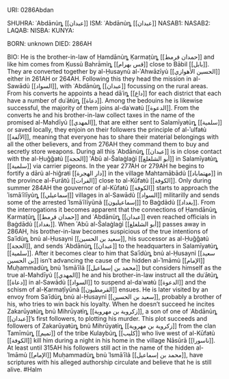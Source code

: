 URI: 0286Abdan

SHUHRA: ʿAbdānủȵ [[عبدان]]
ISM: ʿAbdānủȵ [[عبدان]]
NASAB1:
NASAB2:
LAQAB:
NISBA:
KUNYA:

BORN: unknown
DIED: 286AH

BIO: He is the brother-in-law of Ḥamdānủȵ Ḳarmaṭủȵ [[حمدان قرمط]] and like him comes from Ḳussủ Bahrāmỉȵ [[قس بهرام]] close to Bābil [[بابل]]. They are converted together by al-Ḥusaynủ al-ʾAhwāzīyủ [[الحسين الأهوازي]] either in 261AH or 264AH. Following this they head the mission in al-Sawādủ [[السواد]], with ʿAbdānủȵ [[عبدان]] focussing on the rural areas. From his converts he appoints a head dāʿỉȵ [[داع]] for each district that each have a number of duʿāŧủȵ [[دعاة]]. Among the bedouins he is likewise successful, the majority of them joins al-daʿwaŧủ [[الدعوة]]. From the converts he and his brother-in-law collect taxes in the name of the promised al-Mahdīyủ [[المهدي]], that are either sent to Salamīyaŧủȵ [[سلمية]] or saved locally, they enjoin on their followers the principle of al-ʾulfaŧủ [[الألفة]], meaning that everyone has to share their material belongings with all the other believers, and from 276AH they command them to buy and secretly store weapons. During all this ʿAbdānủȵ [[عبدان]] is in close contact with the al-Ḥuǧǧaŧủ [[الحجة]] ʾAbū al-Šalaġlaġỉ [[أبو الشلغلغ]] in Salamīyaŧủȵ [[سلمية]] via carrier pigeons. In the year 277AH or 279AH he begins to fortify a dārủ al-hiǧraŧỉ [[دار الهجرة]] in the village Mahtamābādủ [[مهتماباد]] in the province al-Furātủ [[الفرات]] close to al-Kūfaŧủ [[الكوفة]]. Only during summer 284AH the gouvernor of al-Kūfaŧủ [[الكوفة]] starts to approach the ʾismāʿīlīyủȵ [[إسماعيلي]] villages in al-Sawādủ [[السواد]] militarilly and sends some of the arrested ʾIsmāʿīlīyūnả [[إسماعيليون]] to Baġdādủ [[بغداد]]. From the interrogations it becomes apparent that the connections of Ḥamdānủȵ Ḳarmaṭủȵ [[حمدان قرمط]] and ʿAbdānủȵ [[عبدان]] even reached officials in Baġdādủ [[بغداد]]. When ʾAbū al-Šalaġlaġỉ [[أبو الشلغلغ]] passes away in 286AH, his brother-in-law becomes suspicious of the true intentions of Saʿīdủȵ bnủ al-Ḥusaynỉ [[سعيد بن الحسين]], his successor as al-Ḥuǧǧaŧủ [[الحجة]], and sends ʿAbdānủȵ [[عبدان]] to the headquarters in Salamīyaŧủȵ [[سلمية]]. After it becomes clear to him that Saʿīdủȵ bnủ al-Ḥusaynỉ [[سعيد بن الحسين]] isn’t advancing the cause of the hidden al-ʾImāmủ [[الإمام]] Muḥammadủȵ bnủ ʾIsmāʿīlả [[محمد بن إسماعيل]] but considers himself as the true al-Mahdīyủ [[المهدي]] he and his brother-in-law instruct all the duʿāŧủȵ [[دعاة]] in al-Sawādủ [[السواد]] to suspend al-daʿwaŧủ [[الدعوة]] and the schism of al-Ḳarmaṭīyūnả [[القرمطيون]] ensues. He is later visited by an envoy from Saʿīdủȵ bnủ al-Ḥusaynỉ [[سعيد بن الحسين]], probably a brother of his, who tries to win back his loyalty. When he doesn’t succeed he incites Zakarūyaŧủȵ bnủ Mihrūyaŧỉȵ [[زكروية بن مهروية]], a son of one of ʿAbdānủȵ [[عبدان]]’s first followers, to plotting his murder. This plot succeeds and followers of Zakarūyaŧủȵ bnủ Mihrūyaŧỉȵ [[زكروية بن مهروية]] from the clan Tamīmủȵ [[تميم]] of the tribe Kulaybủȵ [[كليب]] who live west of al-Kūfaŧủ [[الكوفة]] kill him during a night in his home in the village Nāsūrā [[ناسورا]]. At least until 315AH his followers still act in the name of the hidden al-ʾImāmủ [[الإمام]] Muḥammadủȵ bnủ ʾIsmāʿīlả [[محمد بن إسماعيل]], have scriptures with his alleged authorship circulate and believe that he is still alive. #Halm
